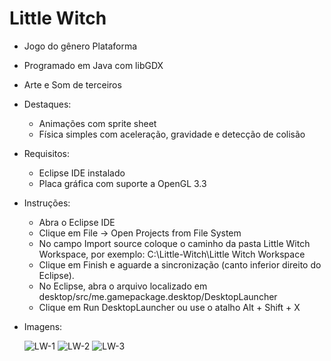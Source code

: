 # Little Witch

* Jogo do gênero Plataforma
* Programado em Java com libGDX
* Arte e Som de terceiros
* Destaques:
    * Animações com sprite sheet
    * Física simples com aceleração, gravidade e detecção de colisão

* Requisitos:
  * Eclipse IDE instalado
  * Placa gráfica com suporte a OpenGL 3.3
    
* Instruções:
   * Abra o Eclipse IDE
   * Clique em File -> Open Projects from File System
   * No campo Import source coloque o caminho da pasta Little Witch Workspace, por exemplo: C:\Little-Witch\Little Witch Workspace
   * Clique em Finish e aguarde a sincronização (canto inferior direito do Eclipse).
   * No Eclipse, abra o arquivo localizado em desktop/src/me.gamepackage.desktop/DesktopLauncher
   * Clique em Run DesktopLauncher ou use o atalho Alt + Shift + X
   
* Imagens:

  ![LW-1](https://drive.google.com/uc?export=view&id=16WWpaFIvZBHvJ-RME6O3AjzQHG3ucKeC)
  ![LW-2](https://drive.google.com/uc?export=view&id=1XV-7CrcVpB7Dum-VlPnnvL9c9Cn71242)
  ![LW-3](https://drive.google.com/uc?export=view&id=1JiUvZaCPKvt6-k55FIK3OblQatKEOz1f)

